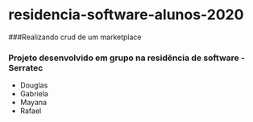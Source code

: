 # residencia-software-alunos-2020
###Realizando crud de um marketplace

### Projeto desenvolvido em grupo na residência de software - Serratec
- Douglas
- Gabriela
- Mayana
- Rafael
